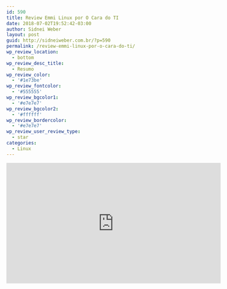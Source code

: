 ```yaml
---
id: 590
title: Review Emmi Linux por O Cara do TI
date: 2018-07-02T19:52:42-03:00
author: Sidnei Weber
layout: post
guid: http://sidneiweber.com.br/?p=590
permalink: /review-emmi-linux-por-o-cara-do-ti/
wp_review_location:
  - bottom
wp_review_desc_title:
  - Resumo
wp_review_color:
  - '#1e73be'
wp_review_fontcolor:
  - '#555555'
wp_review_bgcolor1:
  - '#e7e7e7'
wp_review_bgcolor2:
  - '#ffffff'
wp_review_bordercolor:
  - '#e7e7e7'
wp_review_user_review_type:
  - star
categories:
  - Linux
---
```

<iframe width="560" height="315" src="https://www.youtube.com/embed/dNl5cblJNhs" frameborder="0" allow="accelerometer; autoplay; encrypted-media; gyroscope; picture-in-picture" allowfullscreen></iframe>
